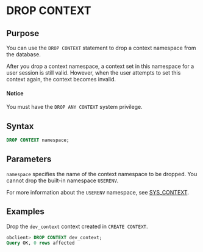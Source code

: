 # DROP CONTEXT

## Purpose

You can use the `DROP CONTEXT` statement to drop a context namespace from the database.

After you drop a context namespace, a context set in this namespace for a user session is still valid. However, when the user attempts to set this context again, the context becomes invalid.

  <main id="notice" type='notice'>
    <h4>Notice</h4>
    <p>You must have the <code>DROP ANY CONTEXT</code> system privilege. </p>
  </main>

## Syntax

```sql
DROP CONTEXT namespace;
```

## Parameters

`namespace` specifies the name of the context namespace to be dropped. You cannot drop the built-in namespace `USERENV`.

For more information about the `USERENV` namespace, see [SYS_CONTEXT](../../500.functions-of-oracle-mode/200.single-row-functions-of-oracle-mode/900.environment-and-identifier-functions-of-oracle-mode/100.lnnvl-of-oracle-mode.md).

## Examples

Drop the `dev_context` context created in `CREATE CONTEXT`.

```sql
obclient> DROP CONTEXT dev_context;
Query OK, 0 rows affected
```
